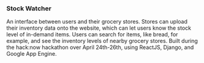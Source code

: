 ### Stock Watcher

An interface between users and their grocery stores. Stores can upload their inventory data onto the website, which can let users know the stock level of in-demand items. Users can search for items, like bread, for example, and see the inventory levels of nearby grocery stores. Built during the hack:now hackathon over April 24th-26th, using ReactJS, Django, and Google App Engine. 
